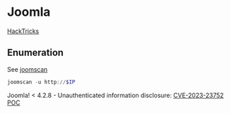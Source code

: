 # Joomla

[HackTricks](https://book.hacktricks.xyz/network-services-pentesting/pentesting-web/joomla)

## Enumeration

See [joomscan](https://github.com/OWASP/joomscan)

```powershell
joomscan -u http://$IP
```

Joomla! < 4.2.8 - Unauthenticated information disclosure: [CVE-2023-23752 POC](https://github.com/Acceis/exploit-CVE-2023-23752)
